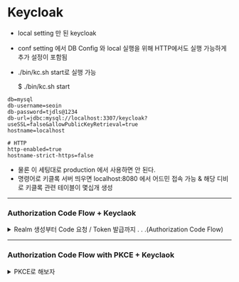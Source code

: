 Keycloak
========

- local setting 만 된 keycloak
- conf setting 에서 DB Config 와 local 실행을 위해 HTTP에서도 실행 가능하게 추가 설정이 포함됨
- ./bin/kc.sh start로 실행 가능

    $ ./bin/kc.sh start

```shell
db=mysql
db-username=seoin
db-password=tjdls@1234
db-url=jdbc:mysql://localhost:3307/keycloak?useSSL=false&allowPublicKeyRetrieval=true
hostname=localhost

# HTTP
http-enabled=true
hostname-strict-https=false
```

- 물론 이 세팅대로 production 에서 사용하면 안 된다.
- 명령어로 키클록 서버 띄우면 localhost:8080 에서 어드민 접속 가능 & 해당 디비로 키클록 관련 테이블이 몇십개 생성

------

### Authorization Code Flow + Keyclaok 

<details>
    <summary> Realm 생성부터 Code 요청 / Token 발급까지 . . .(Authorization Code Flow)</summary>

1. Realm 생성
    - 내 Realm 이름은 `seoinRealm` 이다 ^ㅠ^

2. Client 생성
    - `test` 라는 이름의 Client 생성
    - config 는 대충 아래처럼 만든다. -> auth-code 로 진행할 거니 confidential client(Client authentication On) + standard flow check 해주면 된다.
    - redirect uri 는 auth code 를 요청한 곳 + 해당 토큰을 return 할 곳을 검증하는 역할을 한다.
        - 예를 들어, auth code를 요청하면 code가 return 되고 해당 값 + username/password 로 POST 요청을 하면 Token 이 발급되는데 그게 code를 요청한 곳과 동일한지 체크가 이뤄져야 한다. 
        - 즉, auth code를 요청한 곳과 후에 토큰을 요청하는 곳이 같은지 validation 이 이뤄지며, 해당 redirect uri로 토큰이든 auth code든 리턴된다.
        - 일종의 white-list 겸 validation 역할을 해준다고 생각함
        - Web origin은 그냥 테스트 할 용도니 다 열어줌   
        

        <img width="682" alt="image" src="https://user-images.githubusercontent.com/84627144/230100575-2213eebd-5654-42b5-abc0-52a5b6db053e.png">
        <img width="700" alt="image" src="https://user-images.githubusercontent.com/84627144/230090277-4f873b6d-d9be-41dc-b36f-9af229561a87.png">

3. Metadata URL
    - OIDCProviderMetadataURL ${KC_ADDR}/realms/${KC_REALM}/.well-known/openid-configuration
    - 나 같은 경우에는 http://localhost:8080/realms/seoinRealm/.well-known/openid-configuration 에서 확인 가능함
    - 열어보면 대충 아래 같은 화면
    
        <img width="1000" alt="image" src="https://user-images.githubusercontent.com/84627144/230092808-eabdcba6-49d7-48c4-873f-78237162f987.png">

4. Code 요청
    - http://localhost:8080/realms/seoinRealm/protocol/openid-connect/auth?client_id=test&response_type=code&scope=openid&redirect_uri=http://localhost:8083/callback 
    - Metadata 에서 `authorization_endpoint` 에 요청하게 된다. 일단은 필수값만 더해서 브라우저상으로 요청한다.
        - 필수값 : `client_id`, `response_type=code`, `scope=openid`, `redirect_uri`
    
    - 그럼 아래처럼 로그인 화면이 뜬다.
    
        
        <img width="500" alt="image" src="https://user-images.githubusercontent.com/84627144/230094385-ac356868-c2b8-4332-8d26-61ff31459006.png">

5. 회원가입 / 로그인
    - 위에 보니 회원가입 버튼이 없는데 아래 설정을 안 해서 그럼
    - 여기 보이는 User Registeration 을 활성화 해야 회원가입 버튼이 나옴. 누르고 저장한 후, Code 요청 Url로 다시 해보자.

        <img width="500" alt="image" src="https://user-images.githubusercontent.com/84627144/230094955-d38cfe29-33db-45c0-a987-16c9d231a696.png">
        <img width="500" alt="image" src="https://user-images.githubusercontent.com/84627144/230095508-8a64e9c0-1cad-4c07-a1a7-759d9b88772d.png">

    - 회원가입 하면 당연히 에러 화면 뜸. 하지만 그게 정상임. 위에 URL을 보면 code가 생긴 걸 확인할 수 있음.
    - `http://localhost:8083/callback?session_state=0eacfe58-0c62-42dc-826c-4a1364a23b5f&code=16c54de9-a6b6-4c26-817a-ca1179089ab3.0eacfe58-0c62-42dc-826c-4a1364a23b5f.a4ffb0ae-f11c-48de-a878-f4e2fe2cc085`
    - 개발자 도구 네트워크 탭으로 보면 더 깔끔하게 보임
    
        <img width="801" alt="image" src="https://user-images.githubusercontent.com/84627144/230096202-ba79b8bc-f182-481f-a25f-3be5b7870310.png">


    - 아 로그인이 성공하면 키클록 콘솔에서도 해당 유저의 세션이 생성된 것을 확인할 수 있다.

        <img width="800" alt="image" src="https://user-images.githubusercontent.com/84627144/230097441-a7c7181c-570f-43f5-8052-413ab759006e.png">


6. Token 요청
    - `token_endpoint` 에 요청하면 된다. (이것도 위의 metadata에서 확인 가능)
    - 내 경우에는 http://localhost:8080/realms/seoinRealm/protocol/openid-connect/token 가 된다.
    - 매개변수로 `grant_type`, `client_id`, `client_secret`, `code`, `redirect_uri` 가 있다.
    - client secret 은 여기서 확인함
    
        <img width="1326" alt="image" src="https://user-images.githubusercontent.com/84627144/230101389-2e270934-f282-4335-a34b-c58be0404ac0.png">

    
    - 이제 토큰 요청은 포스트맨에서도 테스트 할 수 있음 (포스트맨 테스트 시 요청 하는 방법은 [여기!!!](https://www.postman.com/credshare/workspace/keycloak-sso/request/14351307-d7e4bff4-a72b-46c6-964f-d0ad6c2b3703) 참고
    - access token, id token, scope 등등 데이터가 나오는 걸 확인할 수 있다.
    
        <img width="842" alt="image" src="https://user-images.githubusercontent.com/84627144/230105116-a0e7a1a0-2530-4aa5-9b35-73e6586b8c97.png">


</details>

------ 

### Authorization Code Flow with PKCE + Keyclaok 

<details>
    <summary> PKCE로 해보자 </summary>
    
1. Client Type 변경
    
    - public 으로 변경해줘야 함
    - Client 안에 Advanced Tab 에 가서 Proof Key for Code Exchange Code Challenge Method 도 S256으로 할 걸 세팅 필요
    
        <img width="658" alt="image" src="https://user-images.githubusercontent.com/84627144/230393531-d6a1e3fd-add9-4f97-b1be-37ac82d7d3b9.png">
        <img width="1286" alt="image" src="https://user-images.githubusercontent.com/84627144/230393650-f138936e-f8ba-4549-a8b5-108efe1597ba.png">

2. 
       
</details>
